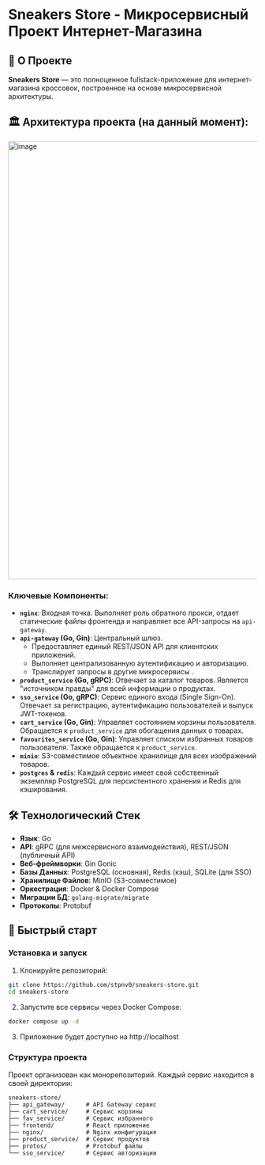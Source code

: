 # Sneakers Store - Микросервисный Проект Интернет-Магазина

## 🚀 О Проекте

**Sneakers Store** — это полноценное fullstack-приложение для интернет-магазина кроссовок, построенное на основе микросервисной архитектуры. 

## 🏛️ Архитектура проекта (на данный момент):
<img width="859" height="886" alt="image" src="https://github.com/user-attachments/assets/d9de9cb3-33e3-49fa-83b8-de8624417ad7" />


### Ключевые Компоненты:

*   **`nginx`**: Входная точка. Выполняет роль обратного прокси, отдает статические файлы фронтенда и направляет все API-запросы на `api-gateway`.
*   **`api-gateway` (Go, Gin)**: Центральный шлюз. 
    *   Предоставляет единый REST/JSON API для клиентских приложений.
    *   Выполняет централизованную аутентификацию и авторизацию.
    *   Транслирует запросы в другие микросервисы .
*   **`product_service` (Go, gRPC)**: Отвечает за каталог товаров. Является "источником правды" для всей информации о продуктах. 
*   **`sso_service` (Go, gRPC)**: Сервис единого входа (Single Sign-On). Отвечает за регистрацию, аутентификацию пользователей и выпуск JWT-токенов.
*   **`cart_service` (Go, Gin)**: Управляет состоянием корзины пользователя. Обращается к `product_service` для обогащения данных о товарах.
*   **`favourites_service` (Go, Gin)**: Управляет списком избранных товаров пользователя. Также обращается к `product_service`.
*   **`minio`**: S3-совместимое объектное хранилище для всех изображений товаров.
*   **`postgres` & `redis`**: Каждый сервис имеет свой собственный экземпляр PostgreSQL для персистентного хранения и Redis для кэширования.

## 🛠️ Технологический Стек

*   **Язык**: Go
*   **API**: gRPC (для межсервисного взаимодействия), REST/JSON (публичный API)
*   **Веб-фреймворки**: Gin Gonic
*   **Базы Данных**: PostgreSQL (основная), Redis (кэш), SQLite (для SSO)
*   **Хранилище Файлов**: MinIO (S3-совместимое)
*   **Оркестрация**: Docker & Docker Compose
*   **Миграции БД**: `golang-migrate/migrate`
*   **Протоколы**: Protobuf

## 🚀 Быстрый старт
### Установка и запуск

1. Клонируйте репозиторий:
```bash
git clone https://github.com/stpnv0/sneakers-store.git
cd sneakers-store
```

2. Запустите все сервисы через Docker Compose:
```bash
docker compose up -d
```

3. Приложение будет доступно на http://localhost

### Структура проекта
Проект организован как монорепозиторий. Каждый сервис находится в своей директории:

    sneakers-store/
    ├── api_gateway/      # API Gateway сервис
    ├── cart_service/     # Сервис корзины
    ├── fav_service/      # Сервис избранного
    ├── frontend/         # React приложение
    ├── nginx/            # Nginx конфигурация
    ├── product_service/  # Сервис продуктов
    ├── protos/           # Protobuf файлы
    └── sso_service/      # Сервис авторизации


